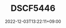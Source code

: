 ---
title: "DSCF5446"
date: 2022-12-03T13:22:11+09:00
tags: ["japan", "tokyo", "tsukiji_fish_market", "people", "trees", "urban_scenery"]
location: "築地場外市場 (Tsukiji Outer Market)"
imageUrl: "https://files.yfxu.net/DSCF5446_1f4f528303e6def4e6ddfe0d0e0c43f9.jpg"
width: 4310
height: 2870
---